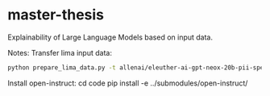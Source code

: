 # master-thesis
Explainability of Large Language Models based on input data.

Notes: 
Transfer lima input data: 
```bash
python prepare_lima_data.py -t allenai/eleuther-ai-gpt-neox-20b-pii-special ../../data/lima
```

Install open-instruct:
cd code
pip install -e ../submodules/open-instruct/